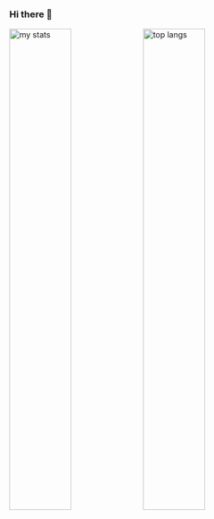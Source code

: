 ### Hi there 👋

<!--
**patdimby/patdimby** is a ✨ _special_ ✨ repository because its `README.md` (this file) appears on your GitHub profile.

Here are some ideas to get you started:

- 🔭 I’m currently working on Deep Learning
- 🌱 I’m currently learning PHP
- 👯 I’m looking to collaborate on Data Engineering
- 🤔 I’m looking for help with Google Cloud Plaform
- 💬 Ask me about OpenAPI
- 📫 How to reach me: patdimby@outlook.fr
- 😄 Pronouns: ...s
- ⚡ Fun fact: ...
-->
<div>
  <img alt ="my stats" align="left" width="47%" src ="https://github-readme-stats.vercel.app/api?username=patdimby" />
  <img alt="top langs" align="left" width="47%" src="https://github-readme-stats.vercel.app/api/top-langs/?username=patdimby&layout=compact" />
</div>
